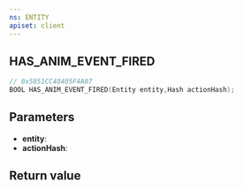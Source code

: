 ```yaml
---
ns: ENTITY
apiset: client
---
```

## HAS_ANIM_EVENT_FIRED

```c
// 0x5851CC48405F4A07
BOOL HAS_ANIM_EVENT_FIRED(Entity entity,Hash actionHash);
```


## Parameters
* **entity**:
* **actionHash**:

## Return value